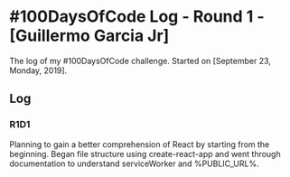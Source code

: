 # #100DaysOfCode Log - Round 1 - [Guillermo Garcia Jr]

The log of my #100DaysOfCode challenge. Started on [September 23, Monday, 2019].

## Log

### R1D1 
Planning to gain a better comprehension of React by starting from the beginning. Began file structure using create-react-app and went through documentation to understand serviceWorker and %PUBLIC_URL%.
<!-- Started a Weather App. Worked on the draft layout of the app, struggled with OpenWeather API http://www.example.com



### R1D2 -->
